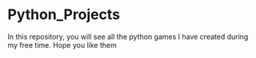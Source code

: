 # Python_Projects
In this repository, you will see all the python games I have created during my free time. Hope you like them
